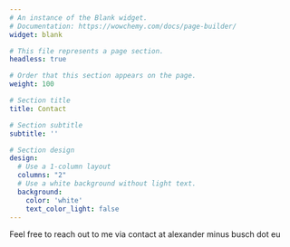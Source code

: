 ```yaml
---
# An instance of the Blank widget.
# Documentation: https://wowchemy.com/docs/page-builder/
widget: blank

# This file represents a page section.
headless: true

# Order that this section appears on the page.
weight: 100

# Section title
title: Contact

# Section subtitle
subtitle: ''

# Section design
design:
  # Use a 1-column layout
  columns: "2"
  # Use a white background without light text.
  background:
    color: 'white'
    text_color_light: false
---
```


Feel free to reach out to me via contact at alexander minus busch dot eu
